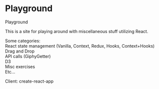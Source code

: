 # Playground
Playground


This is a site for playing around with miscellaneous stuff utilizing React. 

Some categories:  
  React state management (Vanilla, Context, Redux, Hooks, Context+Hooks)  
  Drag and Drop  
  API calls (GiphyGetter)  
  D3  
  Misc exercises  
  Etc...  

Client: create-react-app  
